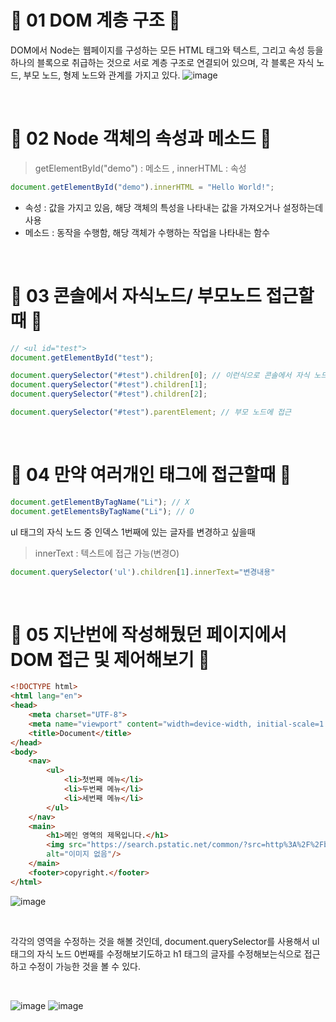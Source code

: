 # 🎃 01 DOM 계층 구조 🎃
DOM에서 Node는 웹페이지를 구성하는 모든 HTML 태그와 텍스트, 그리고 속성 등을 하나의 블록으로 취급하는 것으로 서로 계층 구조로 연결되어 있으며, 각 블록은 자식 노드, 부모 노드, 형제 노드와 관계를 가지고 있다.
![image](https://github.com/limhyerin/StudyNote/assets/70150896/ddc4328a-4f89-4f58-911a-f5803982334e)

<br/>

# 🎃 02 Node 객체의 속성과 메소드 🎃
>getElementById("demo") : 메소드 , innerHTML : 속성
```js
document.getElementById("demo").innerHTML = "Hello World!";
```
- 속성 : 값을 가지고 있음, 해당 객체의 특성을 나타내는 값을 가져오거나 설정하는데 사용
- 메소드 : 동작을 수행함, 해당 객체가 수행하는 작업을 나타내는 함수

<br/>
 
# 🎃 03 콘솔에서 자식노드/ 부모노드 접근할때 🎃
```js
// <ul id="test">
document.getElementById("test");

document.querySelector("#test").children[0]; // 이런식으로 콘솔에서 자식 노드 접근 가능
document.querySelector("#test").children[1];
document.querySelector("#test").children[2];

document.querySelector("#test").parentElement; // 부모 노드에 접근
``` 

<br/>

# 🎃 04 만약 여러개인 태그에 접근할때 🎃
```js
document.getElementByTagName("Li"); // X
document.getElementsByTagName("Li"); // O
``` 

ul 태그의 자식 노드 중 인덱스 1번째에 있는 글자를 변경하고 싶을때

>innerText : 텍스트에 접근 가능(변경O)
```js
document.querySelector('ul').children[1].innerText="변경내용"
``` 

<br/> 

# 🎃 05 지난번에 작성해뒀던 페이지에서 DOM 접근 및 제어해보기 🎃
```html
<!DOCTYPE html>
<html lang="en">
<head>
    <meta charset="UTF-8">
    <meta name="viewport" content="width=device-width, initial-scale=1.0">
    <title>Document</title>
</head>
<body>
    <nav>
        <ul>
            <li>첫번째 메뉴</li>
            <li>두번째 메뉴</li>
            <li>세번째 메뉴</li>
        </ul>
    </nav>
    <main>
        <h1>메인 영역의 제목입니다.</h1>
        <img src="https://search.pstatic.net/common/?src=http%3A%2F%2Fblogfiles.naver.net%2FMjAxNzAxMDdfMjA0%2FMDAxNDgzNzg3NjM2MjIz.h4nyPBHWeCjOzYPvzUQL1EPUP86y6c_mgqYKcM037X4g.cgLTciL3ulg0X5phOxvoj29Vx4YL7P-1oGgtpe_i7Ssg.JPEG.tjwls1624%2Fs0NLbMFJT3.jpg&type=sc960_832"
        alt="이미지 없음"/>
    </main>
    <footer>copyright.</footer>
</html>
```
![image](https://github.com/limhyerin/StudyNote/assets/70150896/84ff178d-1f82-4356-a670-88eee8c81be2)

<br/>

각각의 영역을 수정하는 것을 해볼 것인데, document.querySelector를 사용해서 ul태그의 자식 노드 0번째를 수정해보기도하고 h1 태그의 글자를 수정해보는식으로 접근하고 수정이 가능한 것을 볼 수 있다.

<br/>

![image](https://github.com/limhyerin/StudyNote/assets/70150896/ae8123ca-e741-4048-8aad-91387c6a4762)
![image](https://github.com/limhyerin/StudyNote/assets/70150896/cb68a06e-e479-40be-8f54-6ce3bcd0198e)

 


